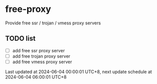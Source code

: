 
# free-proxy
Provide free ssr / trojan / vmess proxy servers


## TODO list
- [ ] add free ssr proxy server
- [ ] add free trojan proxy server
- [ ] add free vmess proxy server

Last updated at 2024-06-04 00:00:01 UTC+8, next update schedule at 2024-06-04 06:00:01 UTC+8


